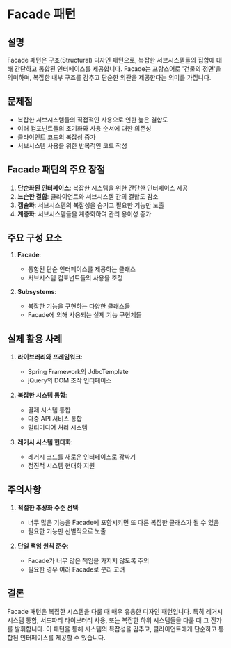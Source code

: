 # Facade 패턴

## 설명
Facade 패턴은 구조(Structural) 디자인 패턴으로, 복잡한 서브시스템들의 집합에 대해 간단하고 통합된 인터페이스를 제공합니다. Facade는 프랑스어로 '건물의 정면'을 의미하며, 복잡한 내부 구조를 감추고 단순한 외관을 제공한다는 의미를 가집니다.

## 문제점
- 복잡한 서브시스템들의 직접적인 사용으로 인한 높은 결합도
- 여러 컴포넌트들의 초기화와 사용 순서에 대한 의존성
- 클라이언트 코드의 복잡성 증가
- 서브시스템 사용을 위한 반복적인 코드 작성

## Facade 패턴의 주요 장점
1. **단순화된 인터페이스**: 복잡한 시스템을 위한 간단한 인터페이스 제공
2. **느슨한 결합**: 클라이언트와 서브시스템 간의 결합도 감소
3. **캡슐화**: 서브시스템의 복잡성을 숨기고 필요한 기능만 노출
4. **계층화**: 서브시스템들을 계층화하여 관리 용이성 증가

## 주요 구성 요소
1. **Facade**:
    - 통합된 단순 인터페이스를 제공하는 클래스
    - 서브시스템 컴포넌트들의 사용을 조정

2. **Subsystems**:
    - 복잡한 기능을 구현하는 다양한 클래스들
    - Facade에 의해 사용되는 실제 기능 구현체들

## 실제 활용 사례
1. **라이브러리와 프레임워크**:
    - Spring Framework의 JdbcTemplate
    - jQuery의 DOM 조작 인터페이스

2. **복잡한 시스템 통합**:
    - 결제 시스템 통합
    - 다중 API 서비스 통합
    - 멀티미디어 처리 시스템

3. **레거시 시스템 현대화**:
    - 레거시 코드를 새로운 인터페이스로 감싸기
    - 점진적 시스템 현대화 지원

## 주의사항
1. **적절한 추상화 수준 선택**:
    - 너무 많은 기능을 Facade에 포함시키면 또 다른 복잡한 클래스가 될 수 있음
    - 필요한 기능만 선별적으로 노출

2. **단일 책임 원칙 준수**:
    - Facade가 너무 많은 책임을 가지지 않도록 주의
    - 필요한 경우 여러 Facade로 분리 고려

## 결론
Facade 패턴은 복잡한 시스템을 다룰 때 매우 유용한 디자인 패턴입니다. 특히 레거시 시스템 통합, 서드파티 라이브러리 사용, 또는 복잡한 하위 시스템들을 다룰 때 그 진가를 발휘합니다. 이 패턴을 통해 시스템의 복잡성을 감추고, 클라이언트에게 단순하고 통합된 인터페이스를 제공할 수 있습니다.